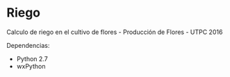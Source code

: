 # Riego
Calculo de riego en el cultivo de flores - Producción de Flores - UTPC 2016

Dependencias:
- Python 2.7
 - wxPython
